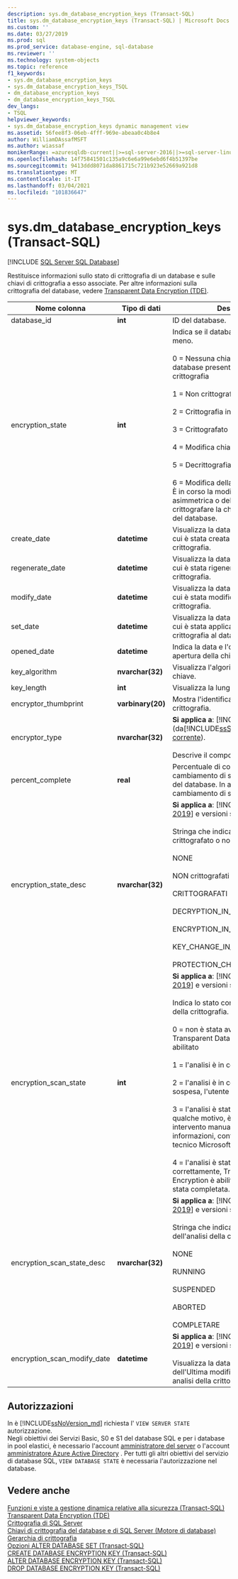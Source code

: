 ```yaml
---
description: sys.dm_database_encryption_keys (Transact-SQL)
title: sys.dm_database_encryption_keys (Transact-SQL) | Microsoft Docs
ms.custom: ''
ms.date: 03/27/2019
ms.prod: sql
ms.prod_service: database-engine, sql-database
ms.reviewer: ''
ms.technology: system-objects
ms.topic: reference
f1_keywords:
- sys.dm_database_encryption_keys
- sys.dm_database_encryption_keys_TSQL
- dm_database_encryption_keys
- dm_database_encryption_keys_TSQL
dev_langs:
- TSQL
helpviewer_keywords:
- sys.dm_database_encryption_keys dynamic management view
ms.assetid: 56fee8f3-06eb-4fff-969e-abeaa0c4b8e4
author: WilliamDAssafMSFT
ms.author: wiassaf
monikerRange: =azuresqldb-current||>=sql-server-2016||>=sql-server-linux-2017||=azuresqldb-mi-current
ms.openlocfilehash: 14f75841501c135a9c6e6a99e6ebd6f4b51397be
ms.sourcegitcommit: 9413ddd8071da8861715c721b923e52669a921d8
ms.translationtype: MT
ms.contentlocale: it-IT
ms.lasthandoff: 03/04/2021
ms.locfileid: "101836647"
---
```

# <a name="sysdm_database_encryption_keys-transact-sql"></a>sys.dm_database_encryption_keys (Transact-SQL)
[!INCLUDE [SQL Server SQL Database](../../includes/applies-to-version/sql-asdb.md)]

  Restituisce informazioni sullo stato di crittografia di un database e sulle chiavi di crittografia a esso associate. Per altre informazioni sulla crittografia del database, vedere [Transparent Data Encryption &#40;TDE&#41;](../../relational-databases/security/encryption/transparent-data-encryption.md).  
 
|Nome colonna|Tipo di dati|Descrizione|  
|-----------------|---------------|-----------------|  
|database_id|**int**|ID del database.|  
|encryption_state|**int**|Indica se il database è crittografato o meno.<br /><br /> 0 = Nessuna chiave di crittografia del database presente, nessuna crittografia<br /><br /> 1 = Non crittografato<br /><br /> 2 = Crittografia in corso<br /><br /> 3 = Crittografato<br /><br /> 4 = Modifica chiave in corso<br /><br /> 5 = Decrittografia in corso<br /><br /> 6 = Modifica della protezione in corso. È in corso la modifica della chiave asimmetrica o del certificato usato per crittografare la chiave di crittografia del database.|  
|create_date|**datetime**|Visualizza la data (in formato UTC) in cui è stata creata la chiave di crittografia.|  
|regenerate_date|**datetime**|Visualizza la data (in formato UTC) in cui è stata rigenerata la chiave di crittografia.|  
|modify_date|**datetime**|Visualizza la data (in formato UTC) in cui è stata modificata la chiave di crittografia.|  
|set_date|**datetime**|Visualizza la data (in formato UTC) in cui è stata applicata la chiave di crittografia al database.|  
|opened_date|**datetime**|Indica la data e l'ora dell'ultima apertura della chiave del database.|  
|key_algorithm|**nvarchar(32)**|Visualizza l'algoritmo usato per la chiave.|  
|key_length|**int**|Visualizza la lunghezza della chiave.|  
|encryptor_thumbprint|**varbinary(20)**|Mostra l'identificazione digitale della crittografia.|  
|encryptor_type|**nvarchar(32)**|**Si applica a**: [!INCLUDE[ssNoVersion](../../includes/ssnoversion-md.md)] (da[!INCLUDE[ssSQL11](../../includes/sssql11-md.md)] a [versione corrente](/troubleshoot/sql/general/determine-version-edition-update-level)).<br /><br /> Descrive il componente di crittografia.|  
|percent_complete|**real**|Percentuale di completamento del cambiamento di stato della crittografia del database. In assenza di un cambiamento di stato il valore sarà 0.|
|encryption_state_desc|**nvarchar(32)**|**Si applica a**: [!INCLUDE[sql-server-2019](../../includes/sssql19-md.md)] e versioni successive.<br><br> Stringa che indica se il database è crittografato o non crittografato.<br><br>NONE<br><br>NON crittografati<br><br>CRITTOGRAFATI<br><br>DECRYPTION_IN_PROGRESS<br><br>ENCRYPTION_IN_PROGRESS<br><br>KEY_CHANGE_IN_PROGRESS<br><br>PROTECTION_CHANGE_IN_PROGRESS|
|encryption_scan_state|**int**|**Si applica a**: [!INCLUDE[sql-server-2019](../../includes/sssql19-md.md)] e versioni successive.<br><br>Indica lo stato corrente dell'analisi della crittografia. <br><br>0 = non è stata avviata alcuna analisi, Transparent Data Encryption non è abilitato<br><br>1 = l'analisi è in corso.<br><br>2 = l'analisi è in corso ma è stata sospesa, l'utente può riprendere.<br><br>3 = l'analisi è stata interrotta per qualche motivo, è necessario un intervento manuale. Per ulteriori informazioni, contattare supporto tecnico Microsoft.<br><br>4 = l'analisi è stata completata correttamente, Transparent Data Encryption è abilitato e la crittografia è stata completata.|
|encryption_scan_state_desc|**nvarchar(32)**|**Si applica a**: [!INCLUDE[sql-server-2019](../../includes/sssql19-md.md)] e versioni successive.<br><br>Stringa che indica lo stato corrente dell'analisi della crittografia.<br><br> NONE<br><br>RUNNING<br><br>SUSPENDED<br><br>ABORTED<br><br>COMPLETARE|
|encryption_scan_modify_date|**datetime**|**Si applica a**: [!INCLUDE[sql-server-2019](../../includes/sssql19-md.md)] e versioni successive.<br><br> Visualizza la data (in formato UTC) dell'Ultima modifica dello stato di analisi della crittografia.|
  
## <a name="permissions"></a>Autorizzazioni

In è [!INCLUDE[ssNoVersion_md](../../includes/ssnoversion-md.md)] richiesta l' `VIEW SERVER STATE` autorizzazione.   
Negli obiettivi dei Servizi Basic, S0 e S1 del database SQL e per i database in pool elastici, è necessario l'account [amministratore del server](/azure/azure-sql/database/logins-create-manage#existing-logins-and-user-accounts-after-creating-a-new-database) o l'account [amministratore Azure Active Directory](/azure/azure-sql/database/authentication-aad-overview#administrator-structure) . Per tutti gli altri obiettivi del servizio di database SQL, `VIEW DATABASE STATE` è necessaria l'autorizzazione nel database.   

## <a name="see-also"></a>Vedere anche  

 [Funzioni e viste a gestione dinamica relative alla sicurezza &#40;Transact-SQL&#41;](../../relational-databases/system-dynamic-management-views/security-related-dynamic-management-views-and-functions-transact-sql.md)   
 [Transparent Data Encryption &#40;TDE&#41;](../../relational-databases/security/encryption/transparent-data-encryption.md)   
 [Crittografia di SQL Server](../../relational-databases/security/encryption/sql-server-encryption.md)   
 [Chiavi di crittografia del database e di SQL Server &#40;Motore di database&#41;](../../relational-databases/security/encryption/sql-server-and-database-encryption-keys-database-engine.md)   
 [Gerarchia di crittografia](../../relational-databases/security/encryption/encryption-hierarchy.md)   
 [Opzioni ALTER DATABASE SET &#40;Transact-SQL&#41;](../../t-sql/statements/alter-database-transact-sql-set-options.md)   
 [CREATE DATABASE ENCRYPTION KEY &#40;Transact-SQL&#41;](../../t-sql/statements/create-database-encryption-key-transact-sql.md)   
 [ALTER DATABASE ENCRYPTION KEY &#40;Transact-SQL&#41;](../../t-sql/statements/alter-database-encryption-key-transact-sql.md)   
 [DROP DATABASE ENCRYPTION KEY &#40;Transact-SQL&#41;](../../t-sql/statements/drop-database-encryption-key-transact-sql.md)  
